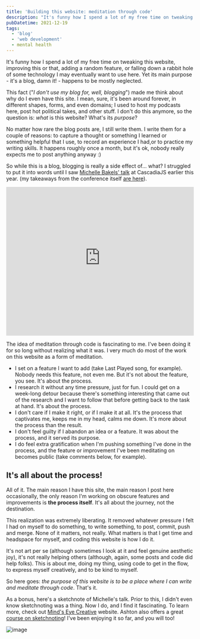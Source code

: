 ```yaml
---
title: 'Building this website: meditation through code'
description: "It's funny how I spend a lot of my free time on tweaking this website, improving this or that, adding a random feature, or falling down a rabbit hole of some technology I may eventually want to use here. Yet its main purpose - it's a blog, damn it! - happens to be mostly neglected."
pubDatetime: 2021-12-19
tags:
  - 'blog'
  - 'web development'
  - mental health
---
```


It's funny how I spend a lot of my free time on tweaking this website, improving this or that, adding a random feature, or falling down a rabbit hole of some technology I may eventually want to use here. Yet its main purpose - it's a blog, damn it! - happens to be mostly neglected.

This fact ("_I don't use my blog for, well, blogging_") made me think about why do I even have this site. I mean, sure, it's been around forever, in different shapes, forms, and even domains; I used to host my podcasts here, post hot political takes, and other stuff. I don't do this anymore, so the question is: _what_ is this website? What's its _purpose_?

No matter how rare the blog posts are, I still write them. I write them for a couple of reasons: to capture a thought or something I learned or something helpful that I use, to record an experience I had,or to practice my writing skills. It happens roughly once a month, but it's ok, nobody really expects me to post anything anyway :)

So while this is a blog, blogging is really a side effect of... what? I struggled to put it into words until I saw [Michelle Bakels' talk](https://2021.cascadiajs.com/speakers/michelle-bakels) at CascadiaJS earlier this year. (my takeaways from the conference itself [are here](/blog/2021/11/04/cascadiajs-2021)).

<iframe
  width="100%"
  height="400"
  src="https://www.youtube-nocookie.com/embed/Ltt5mTWUTzU?si=IHtCD-eXjYcXgEG-"
  title="YouTube video player"
  frameborder="0"
  allow="accelerometer; autoplay; clipboard-write; encrypted-media; gyroscope; picture-in-picture; web-share"
  allowfullscreen
></iframe>

The idea of meditation through code is fascinating to me. I've been doing it for so long without realizing what it was. I very much do most of the work on this website as a form of meditation.

- I set on a feature I want to add (take Last Played song, for example). Nobody needs this feature, not even me. But it's not about the feature, you see. It's about the process.
- I research it without any time pressure, just for fun. I could get on a week-long detour because there's something interesting that came out of the research and I want to follow that before getting back to the task at hand. It's about the process.
- I don't care if I make it right, or if I make it at all. It's the process that captivates me, keeps me in my head, calms me down. It's more about the process than the result.
- I don't feel guilty if I abandon an idea or a feature. It was about the process, and it served its purpose.
- I do feel extra gratification when I'm pushing something I've done in the process, and the feature or improvement I've been meditating on becomes public (take comments below, for example).

## It's all about the process!

All of it. The main reason I have this site, the main reason I post here occasionally, the only reason I'm working on obscure features and improvements is **the process itself**. It's all about the journey, not the destination.

This realization was extremely liberating. It removed whatever pressure I felt I had on myself to do something, to write something, to post, commit, push and merge. None of it matters, not really. What matters is that I get time and headspace for myself, and coding this website is how I do it.

It's not art per se (although sometimes I look at it and feel genuine aesthetic joy), it's not really helping others (although, again, some posts and code did help folks). This is about me, doing my thing, using code to get in the flow, to express myself creatively, and to be kind to myself.

So here goes: _the purpose of this website is to be a place where I can write and meditate through code_. That's it.

As a bonus, here's a sketchnote of Michelle's talk. Prior to this, I didn't even know sketchnoting was a thing. Now I do, and I find it fascinating. To learn more, check out [Mind's Eye Creative](https://www.mindseyecreative.ca/) website. Ashton also offers a great [course on sketchnoting](https://store.mindseyecreative.ca/sketchnote)! I've been enjoying it so far, and you will too!

<img
  src="/blog/posts/meditation-through-code/a6c000b0fc811e60303aaa9d24cc42ecf0379c7a-7000x4247.avif"
  alt="image"
  placeholder="blurred"
/>
